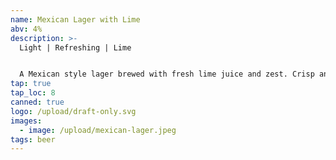 ```yaml
---
name: Mexican Lager with Lime
abv: 4%
description: >-
  Light | Refreshing | Lime


  A Mexican style lager brewed with fresh lime juice and zest. Crisp and refreshing. Perfect for the heat.
tap: true
tap_loc: 8
canned: true
logo: /upload/draft-only.svg
images:
  - image: /upload/mexican-lager.jpeg
tags: beer
---
```

